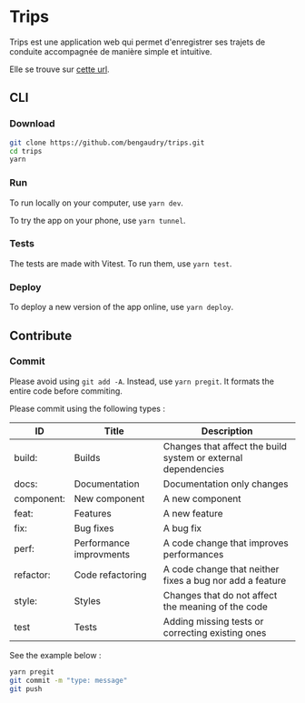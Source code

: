 # Trips

Trips est une application web qui permet d'enregistrer ses trajets de conduite accompagnée de manière simple et intuitive. 

Elle se trouve sur [cette url](https://tripsapp.web.app).

## CLI

### Download

```sh
git clone https://github.com/bengaudry/trips.git
cd trips
yarn 
```

### Run

To run locally on your computer, use `yarn dev`.

To try the app on your phone, use `yarn tunnel`. 

### Tests

The tests are made with Vitest. To run them, use `yarn test`.

### Deploy

To deploy a new version of the app online, use `yarn deploy`.

## Contribute
### Commit 

Please avoid using `git add -A`. Instead, use `yarn pregit`. It formats the entire code before commiting.

Please commit using the following types :

| ID        | Title                   | Description                                                   |
|-----------|-------------------------|---------------------------------------------------------------|
| build:    | Builds                  | Changes that affect the build system or external dependencies |
| docs:     | Documentation           | Documentation only changes                                    |
| component:| New component           | A new component                                               |
| feat:     | Features                | A new feature                                                 |
| fix:      | Bug fixes               | A bug fix                                                     |
| perf:     | Performance improvments | A code change that improves performances                      |
| refactor: | Code refactoring        | A code change that neither fixes a bug nor add a feature      |
| style:    | Styles                  | Changes that do not affect the meaning of the code            |
| test      | Tests                   | Adding missing tests or correcting existing ones              |

See the example below :

```sh
yarn pregit
git commit -m "type: message"
git push
```